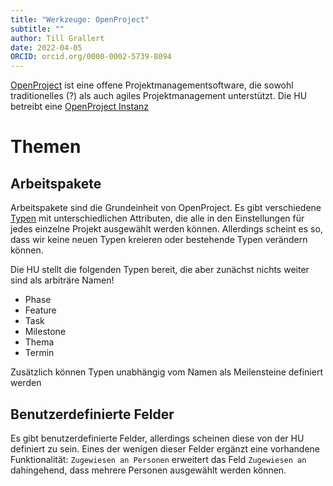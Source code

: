 ```yaml
---
title: "Werkzeuge: OpenProject"
subtitle: ""
author: Till Grallert
date: 2022-04-05 
ORCID: orcid.org/0000-0002-5739-8094
---
```


[OpenProject](https://www.openproject.org/) ist eine offene Projektmanagementsoftware, die sowohl traditionelles (?) als auch agiles Projektmanagement unterstützt. Die HU betreibt eine [OpenProject Instanz](https://hu-berlin.openproject.com/)

# Themen
## Arbeitspakete

Arbeitspakete sind die Grundeinheit von OpenProject. Es gibt verschiedene [Typen](https://www.openproject.org/docs/user-guide/projects/project-settings/work-package-types/) mit unterschiedlichen Attributen, die alle in den Einstellungen für jedes einzelne Projekt ausgewählt werden können. Allerdings scheint es so, dass wir keine neuen Typen kreieren oder bestehende Typen verändern können.

Die HU stellt die folgenden Typen bereit, die aber zunächst nichts weiter sind als arbiträre Namen!

- Phase
- Feature
- Task
- Milestone
- Thema
- Termin

Zusätzlich können Typen unabhängig vom Namen als Meilensteine definiert werden

## Benutzerdefinierte Felder

Es gibt benutzerdefinierte Felder, allerdings scheinen diese von der HU definiert zu sein. Eines der wenigen dieser Felder ergänzt eine vorhandene Funktionalität: `Zugewiesen an Personen` erweitert das Feld `Zugewiesen an` dahingehend, dass mehrere Personen ausgewählt werden können.